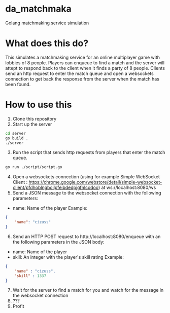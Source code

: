 # da_matchmaka
Golang matchmaking service simulation

# What does this do?
This simulates a matchmaking service for an online multiplayer game with lobbies of 8 people. Players can enqueue to find a match
and the server will attept to respond back to the client when it finds a party of 8 people.
Clients send an http request to enter the match queue and open a websockets connection to get back the response from the server
when the match has been found.

# How to use this

1. Clone this repository
2. Start up the server
```bash
cd server
go build .
./server
```
3. Run the script that sends http requests from players that enter the match queue.
``` bash
go run ./script/script.go
```
4. Open a websockets connection (using for example Simple WebSocket Client : https://chrome.google.com/webstore/detail/simple-websocket-client/pfdhoblngboilpfeibdedpjgfnlcodoo) at ws://localhost:8080/ws
5. Send a JSON message to the websocket connection with the following parameters:
- name: Name of the player
Example:
```json
{
    "name": "cizuss"
}
```
6. Send an HTTP POST request to http://localhost:8080/enqueue with an the following parameters in the JSON body:
- name: Name of the player
- skill: An integer with the player's skill rating
Example:
```json
{
    "name" : "cizuss",
    "skill" : 1337
}
```
7. Wait for the server to find a match for you and watch for the message in the websocket connection
8. ???
9. Profit